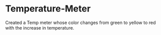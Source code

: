 # Temperature-Meter
Created a Temp meter whose color changes from green to yellow to red with the increase in temperature.
